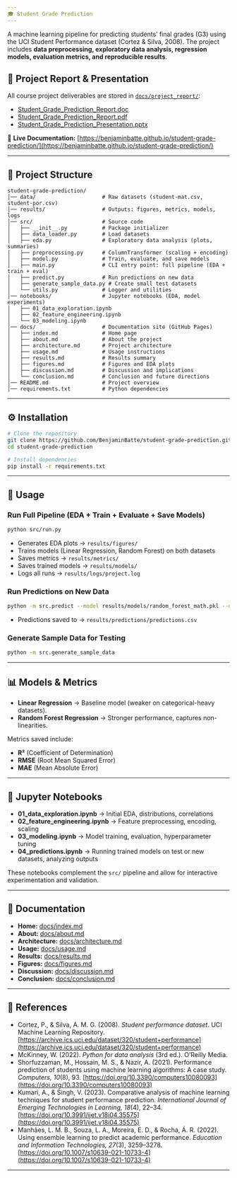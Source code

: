 ```yaml
---
🎓 Student Grade Prediction
---
```


A machine learning pipeline for predicting students’ final grades (G3) using the UCI Student Performance dataset (Cortez & Silva, 2008).
The project includes **data preprocessing, exploratory data analysis, regression models, evaluation metrics, and reproducible results**.

## 📑 Project Report & Presentation

All course project deliverables are stored in [`docs/project_report/`](./docs/project_report/):

- [Student_Grade_Prediction_Report.doc](./docs/project_report/Student_Grade_Prediction_Report.doc)
- [Student_Grade_Prediction_Report.pdf](./docs/project_report/Student_Grade_Prediction_Report.pdf)
- [Student_Grade_Prediction_Presentation.pptx](./docs/project_report/Student_Grade_Prediction_Presentation.pptx)

🔗 **Live Documentation:** [https://benjaminbatte.github.io/student-grade-prediction/](https://benjaminbatte.github.io/student-grade-prediction/)

---

## 📂 Project Structure

```
student-grade-prediction/
│── data/                     # Raw datasets (student-mat.csv, student-por.csv)
│── results/                  # Outputs: figures, metrics, models, logs
│── src/                      # Source code
│   ├── __init__.py           # Package initializer
│   ├── data_loader.py        # Load datasets
│   ├── eda.py                # Exploratory data analysis (plots, summaries)
│   ├── preprocessing.py      # ColumnTransformer (scaling + encoding)
│   ├── model.py              # Train, evaluate, and save models
│   ├── main.py               # CLI entry point: full pipeline (EDA + train + eval)
│   ├── predict.py            # Run predictions on new data
│   ├── generate_sample_data.py # Create small test datasets
│   └── utils.py              # Logger and utilities
│── notebooks/                # Jupyter notebooks (EDA, model experiments)
│   ├── 01_data_exploration.ipynb
│   ├── 02_feature_engineering.ipynb
│   └── 03_modeling.ipynb
│── docs/                     # Documentation site (GitHub Pages)
│   ├── index.md              # Home page
│   ├── about.md              # About the project
│   ├── architecture.md       # Project architecture
│   ├── usage.md              # Usage instructions
│   ├── results.md            # Results summary
│   ├── figures.md            # Figures and EDA plots
│   ├── discussion.md         # Discussion and implications
│   └── conclusion.md         # Conclusion and future directions
│── README.md                 # Project overview
│── requirements.txt          # Python dependencies
```

---

## ⚙️ Installation

```bash
# Clone the repository
git clone https://github.com/BenjaminBatte/student-grade-prediction.git
cd student-grade-prediction

# Install dependencies
pip install -r requirements.txt
```

---

## 🚀 Usage

### Run Full Pipeline (EDA + Train + Evaluate + Save Models)

```bash
python src/run.py
```

- Generates EDA plots → `results/figures/`
- Trains models (Linear Regression, Random Forest) on both datasets
- Saves metrics → `results/metrics/`
- Saves trained models → `results/models/`
- Logs all runs → `results/logs/project.log`

### Run Predictions on New Data

```bash
python -m src.predict --model results/models/random_forest_math.pkl --data data/new_data_math.csv
```

- Predictions saved to → `results/predictions/predictions.csv`

### Generate Sample Data for Testing

```bash
python -m src.generate_sample_data
```

---

## 📊 Models & Metrics

- **Linear Regression** → Baseline model (weaker on categorical-heavy datasets).
- **Random Forest Regression** → Stronger performance, captures non-linearities.

Metrics saved include:

- **R²** (Coefficient of Determination)
- **RMSE** (Root Mean Squared Error)
- **MAE** (Mean Absolute Error)

---

## 📒 Jupyter Notebooks

- **01_data_exploration.ipynb** → Initial EDA, distributions, correlations
- **02_feature_engineering.ipynb** → Feature preprocessing, encoding, scaling
- **03_modeling.ipynb** → Model training, evaluation, hyperparameter tuning
- **04_predictions.ipynb** → Running trained models on test or new datasets, analyzing outputs

These notebooks complement the `src/` pipeline and allow for interactive experimentation and validation.

---

## 📖 Documentation

- **Home:** [docs/index.md](./docs/index.md)
- **About:** [docs/about.md](./docs/about.md)
- **Architecture:** [docs/architecture.md](./docs/architecture.md)
- **Usage:** [docs/usage.md](./docs/usage.md)
- **Results:** [docs/results.md](./docs/results.md)
- **Figures:** [docs/figures.md](./docs/figures.md)
- **Discussion:** [docs/discussion.md](./docs/discussion.md)
- **Conclusion:** [docs/conclusion.md](./docs/conclusion.md)

---

## 🧾 References

- Cortez, P., & Silva, A. M. G. (2008). _Student performance dataset_. UCI Machine Learning Repository. [https://archive.ics.uci.edu/dataset/320/student+performance](https://archive.ics.uci.edu/dataset/320/student+performance)
- McKinney, W. (2022). _Python for data analysis_ (3rd ed.). O’Reilly Media.
- Shorfuzzaman, M., Hossain, M. S., & Nazir, A. (2021). Performance prediction of students using machine learning algorithms: A case study. _Computers, 10_(8), 93. [https://doi.org/10.3390/computers10080093](https://doi.org/10.3390/computers10080093)
- Kumari, A., & Singh, V. (2023). Comparative analysis of machine learning techniques for student performance prediction. _International Journal of Emerging Technologies in Learning, 18_(4), 22–34. [https://doi.org/10.3991/ijet.v18i04.35575](https://doi.org/10.3991/ijet.v18i04.35575)
- Manhães, L. M. B., Souza, L. A., Moreira, E. D., & Rocha, Á. R. (2022). Using ensemble learning to predict academic performance. _Education and Information Technologies, 27_(3), 3259–3278. [https://doi.org/10.1007/s10639-021-10733-4](https://doi.org/10.1007/s10639-021-10733-4)

---
